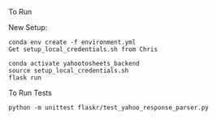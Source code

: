 To Run

New Setup:

```
conda env create -f environment.yml
Get setup_local_credentials.sh from Chris
```

```
conda activate yahootosheets_backend
source setup_local_credentials.sh
flask run
```

To Run Tests

```
python -m unittest flaskr/test_yahoo_response_parser.py
```